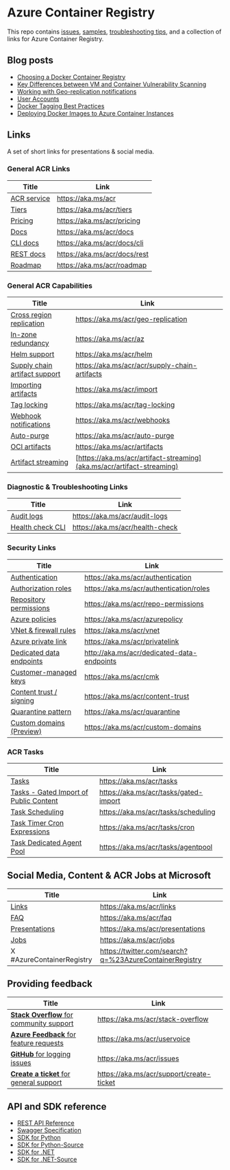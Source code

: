 # Azure Container Registry

This repo contains [issues](https://github.com/Azure/acr/issues), [samples](./docs), [troubleshooting tips](./docs/Troubleshooting%20Guide.md), and a collection of links for Azure Container Registry.

## Blog posts

* [Choosing a Docker Container Registry](https://stevelasker.blog/2018/11/14/choosing-a-docker-container-registry/)
* [Key Differences between VM and Container Vulnerability Scanning](https://stevelasker.blog/2018/06/27/key-differences-between-vm-and-container-vulnerability-scanning/)
* [Working with Geo-replication notifications](https://stevelasker.blog/2018/01/29/working-with-acr-geo-replication-notifications/)
* [User Accounts](https://stevelasker.blog/2016/11/17/azure-container-registry-user-accounts/)
* [Docker Tagging Best Practices](https://stevelasker.blog/2018/03/01/docker-tagging-best-practices-for-tagging-and-versioning-docker-images/)
* [Deploying Docker Images to Azure Container Instances](https://stevelasker.blog/2017/07/28/deploying-docker-images-from-the-azure-container-registry-to-azure-container-instances/)

## Links

A set of short links for presentations & social media.

### General ACR Links

| Title | Link |
| - | - |
| [ACR service](https://aka.ms/acr) | https://aka.ms/acr |
| [Tiers](https://aka.ms/acr/tiers) | https://aka.ms/acr/tiers |
| [Pricing](https://aka.ms/acr/pricing) | https://aka.ms/acr/pricing |
| [Docs](https://aka.ms/acr/docs) | https://aka.ms/acr/docs |
| [CLI docs](https://aka.ms/acr/docs/cli) | https://aka.ms/acr/docs/cli |
| [REST docs](https://aka.ms/acr/docs/rest) | https://aka.ms/acr/docs/rest |
| [Roadmap](https://aka.ms/acr/roadmap) | https://aka.ms/acr/roadmap |

### General ACR Capabilities

| Title | Link |
| - | - |
| [Cross region replication](https://aka.ms/acr/geo-replication) | https://aka.ms/acr/geo-replication |
| [In-zone redundancy](https://aka.ms/acr/az) | https://aka.ms/acr/az |
| [Helm support](https://aka.ms/acr/helm) | https://aka.ms/acr/helm |
| [Supply chain artifact support](https://aka.ms/acr/acr/supply-chain-artifacts) | https://aka.ms/acr/acr/supply-chain-artifacts |
| [Importing artifacts](https://aka.ms/acr/import) | https://aka.ms/acr/import |
| [Tag locking](https://aka.ms/acr/tag-locking) | https://aka.ms/acr/tag-locking |
| [Webhook notifications](https://aka.ms/acr/webhooks) | https://aka.ms/acr/webhooks |
| [Auto-purge](https://aka.ms/acr/auto-purge) | https://aka.ms/acr/auto-purge |
| [OCI artifacts](https://aka.ms/acr/artifacts) | https://aka.ms/acr/artifacts |
| [Artifact streaming](aka.ms/acr/artifact-streaming) | [https://aka.ms/acr/artifact-streaming](aka.ms/acr/artifact-streaming)

### Diagnostic & Troubleshooting Links

| Title | Link |
| - | - |
| [Audit logs](https://aka.ms/acr/audit-logs) | https://aka.ms/acr/audit-logs |
| [Health check CLI](https://aka.ms/acr/health-check) | https://aka.ms/acr/health-check |

### Security Links

| Title | Link |
| - | - |
| [Authentication](https://aka.ms/acr/authentication) | https://aka.ms/acr/authentication |
| [Authorization roles](https://aka.ms/acr/authentication/roles) | https://aka.ms/acr/authentication/roles |
| [Repository permissions](https://aka.ms/acr/repo-permissions) | https://aka.ms/acr/repo-permissions |
| [Azure policies](https://aka.ms/acr/azurepolicy) | https://aka.ms/acr/azurepolicy |
| [VNet & firewall rules](https://aka.ms/acr/vnet) | https://aka.ms/acr/vnet |
| [Azure private link](https://aka.ms/acr/privatelink) | https://aka.ms/acr/privatelink |
| [Dedicated data endpoints](http://aka.ms/acr/dedicated-data-endpoints) | http://aka.ms/acr/dedicated-data-endpoints |
| [Customer-managed keys](https://aka.ms/acr/cmk) | https://aka.ms/acr/cmk |
| [Content trust / signing](https://aka.ms/acr/content-trust) | https://aka.ms/acr/content-trust |
| [Quarantine pattern](https://aka.ms/acr/quarantine) | https://aka.ms/acr/quarantine |
| [Custom domains (Preview)](https://aka.ms/acr/custom-domains) | https://aka.ms/acr/custom-domains |

### ACR Tasks

| Title | Link |
| - | - |
| [Tasks](https://aka.ms/acr/tasks) | https://aka.ms/acr/tasks |
| [Tasks - Gated Import of Public Content](https://aka.ms/acr/tasks/gated-import) | https://aka.ms/acr/tasks/gated-import |
| [Task Scheduling](https://aka.ms/acr/tasks/scheduling) | https://aka.ms/acr/tasks/scheduling |
| [Task Timer Cron Expressions](https://aka.ms/acr/tasks/cron) | https://aka.ms/acr/tasks/cron |
| [Task Dedicated Agent Pool](https://aka.ms/acr/tasks/agentpool) | https://aka.ms/acr/tasks/agentpool |

## Social Media, Content & ACR Jobs at Microsoft

| Title | Link |
|-|-|
| [Links](https://aka.ms/acr/links) | https://aka.ms/acr/links |
| [FAQ](https://aka.ms/acr/faq) | https://aka.ms/acr/faq |
| [Presentations](https://aka.ms/acr/presentations) | https://aka.ms/acr/presentations |
| [Jobs](https://aka.ms/acr/jobs) | https://aka.ms/acr/jobs |
| X #AzureContainerRegistry | https://twitter.com/search?q=%23AzureContainerRegistry |

## Providing feedback

| Title | Link |
|-|-|
| [**Stack Overflow** for community support](https://aka.ms/acr/stack-overflow) | https://aka.ms/acr/stack-overflow |
| [**Azure Feedback** for feature requests](https://aka.ms/acr/uservoice) | https://aka.ms/acr/uservoice |
| [**GitHub** for logging issues](https://aka.ms/acr/issues) | https://aka.ms/acr/issues |
| [**Create a ticket** for general support](https://aka.ms/acr/support/create-ticket) | https://aka.ms/acr/support/create-ticket |

## API and SDK reference

* [REST API Reference](https://docs.microsoft.com/rest/api/containerregistry/)
* [Swagger Specification](https://github.com/Azure/azure-rest-api-specs/blob/master/specification/containerregistry/resource-manager/Microsoft.ContainerRegistry/stable/2017-10-01/containerregistry.json)
* [SDK for Python](https://pypi.python.org/pypi/azure-mgmt-containerregistry)
* [SDK for Python-Source](https://github.com/Azure/azure-sdk-for-python/tree/master/azure-mgmt-containerregistry)
* [SDK for .NET](https://www.nuget.org/packages/Microsoft.Azure.Management.ContainerRegistry)
* [SDK for .NET-Source](https://github.com/Azure/azure-sdk-for-net/tree/master/src/SDKs/ContainerRegistry)